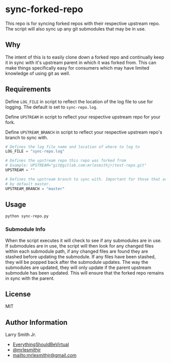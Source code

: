 # sync-forked-repo

This repo is for syncing forked repos with their respective upstream repo. The
script will also sync up any git submodules that may be in use.

## Why

The intent of this is to easily clone down a forked repo and continually keep it
in sync with it's upstream parent in which it was forked from. This can make things
specifically easy for consumers which may have limited knowledge of using git as
well.

## Requirements

Define `LOG_FILE` in script to reflect the location of the log file to use for
logging. The default is set to `sync-repo.log`.

Define `UPSTREAM` in script to reflect your respective upstream repo for your
fork.

Define `UPSTREAM_BRANCH` in script to reflect your respective upstream repo's
branch to sync with.

```python
# Defines the log file name and location of where to log to
LOG_FILE = "sync-repo.log"

# Defines the upstream repo this repo was forked from
# Example: UPSTREAM="git@gitlab.com:mrlesmithjr/test-repo.git"
UPSTREAM = ""

# Defines the upstream branch to sync with. Important for those that are not
# by default master.
UPSTREAM_BRANCH = "master"
```

## Usage

```bash
python sync-repo.py
```

### Submodule Info

When the script executes it will check to see if any submodules are in use. If
submodules are in use, the script will then look for any changed files within each
submodule path, if any changed files are found they are stashed before updating
the submodule. If any files have been stashed, they will be popped back after the
submodule updates. The way the submodules are updated, they will only update if the
parent upstream submodule has been updated. This will ensure that the forked repo
remains in sync with the parent.

## License

MIT

## Author Information

Larry Smith Jr.

- [EverythingShouldBeVirtual](http://everythingshouldbevirtual.com)
- [@mrlesmithjr](https://www.twitter.com/mrlesmithjr)
- <mailto:mrlesmithjr@gmail.com>
